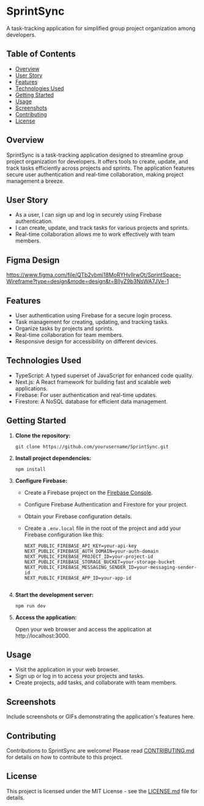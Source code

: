 # SprintSync

A task-tracking application for simplified group project organization among developers.

## Table of Contents

- [Overview](#overview)
- [User Story](#user-story)
- [Features](#features)
- [Technologies Used](#technologies-used)
- [Getting Started](#getting-started)
- [Usage](#usage)
- [Screenshots](#screenshots)
- [Contributing](#contributing)
- [License](#license)

## Overview

SprintSync is a task-tracking application designed to streamline group project organization for developers. It offers tools to create, update, and track tasks efficiently across projects and sprints. The application features secure user authentication and real-time collaboration, making project management a breeze.

## User Story

- As a user, I can sign up and log in securely using Firebase authentication.
- I can create, update, and track tasks for various projects and sprints.
- Real-time collaboration allows me to work effectively with team members.

## Figma Design

https://www.figma.com/file/QTb2vbmi18MoRYHvIlrwOt/SprintSpace-Wireframe?type=design&mode=design&t=BlIyZ9b3NsWA7JVe-1

## Features

- User authentication using Firebase for a secure login process.
- Task management for creating, updating, and tracking tasks.
- Organize tasks by projects and sprints.
- Real-time collaboration for team members.
- Responsive design for accessibility on different devices.

## Technologies Used

- TypeScript: A typed superset of JavaScript for enhanced code quality.
- Next.js: A React framework for building fast and scalable web applications.
- Firebase: For user authentication and real-time updates.
- Firestore: A NoSQL database for efficient data management.

## Getting Started

1. **Clone the repository:**

   ```shell
   git clone https://github.com/yourusername/SprintSync.git
   ```
2. **Install project dependencies:**

   ```shell
   npm install
   ```
3. **Configure Firebase:**

   - Create a Firebase project on the [Firebase Console](https://console.firebase.google.com/).
   - Configure Firebase Authentication and Firestore for your project.
   - Obtain your Firebase configuration details.
   - Create a `.env.local` file in the root of the project and add your Firebase configuration like this:

     ```shell
     NEXT_PUBLIC_FIREBASE_API_KEY=your-api-key
     NEXT_PUBLIC_FIREBASE_AUTH_DOMAIN=your-auth-domain
     NEXT_PUBLIC_FIREBASE_PROJECT_ID=your-project-id
     NEXT_PUBLIC_FIREBASE_STORAGE_BUCKET=your-storage-bucket
     NEXT_PUBLIC_FIREBASE_MESSAGING_SENDER_ID=your-messaging-sender-id
     NEXT_PUBLIC_FIREBASE_APP_ID=your-app-id
   ```
4. **Start the development server:**

   ```shell
   npm run dev
   ```
5. **Access the application:**

   Open your web browser and access the application at http://localhost:3000.

## Usage

- Visit the application in your web browser.
- Sign up or log in to access your projects and tasks.
- Create projects, add tasks, and collaborate with team members.

## Screenshots

Include screenshots or GIFs demonstrating the application's features here.

## Contributing

Contributions to SprintSync are welcome! Please read [CONTRIBUTING.md](CONTRIBUTING.md) for details on how to contribute to this project.

## License

This project is licensed under the MIT License - see the [LICENSE.md](LICENSE.md) file for details.
